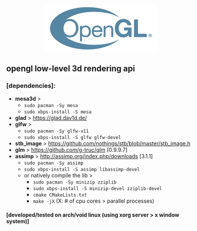 <p align='center'><img src="./openglx.svg" width="300"></p>

## opengl low-level 3d rendering api

### [dependencies]:
* **mesa3d** > 
	* ```sudo pacman -Sy mesa```
	* ```sudo xbps-install -S mesa```
* **glad** > https://glad.dav1d.de/
* **glfw** > 
	* ```sudo pacman -Sy glfw-x11```
	* ```sudo xbps-install -S glfw glfw-devel```
* **stb_image** > https://github.com/nothings/stb/blob/master/stb_image.h
* **glm** > https://github.com/g-truc/glm [0.9.9.7]
* **assimp** > http://assimp.org/index.php/downloads [3.1.1]
	* ```sudo pacman -Sy assimp```
	* ```sudo xbps-install -S assimp libassimp-devel```
	* or natively compile the lib >
		* ```sudo pacman -Sy minizip zziplib```
		* ```sudo xbps-install -S minizip-devel zziplib-devel```
		* ```cmake CMakeLists.txt```
		* ```make -jX``` (X: # of cpu cores > parallel processes)

#### [developed/tested on arch/void linux (using xorg server > x window system)]
